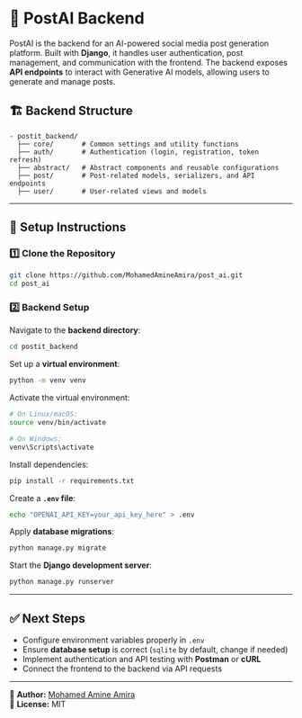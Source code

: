 # 🚀 PostAI Backend

PostAI is the backend for an AI-powered social media post generation platform. Built with **Django**, it handles user authentication, post management, and communication with the frontend. The backend exposes **API endpoints** to interact with Generative AI models, allowing users to generate and manage posts.

## 🏗 Backend Structure

```plaintext
- postit_backend/
  ├── core/       # Common settings and utility functions
  ├── auth/       # Authentication (login, registration, token refresh)
  ├── abstract/   # Abstract components and reusable configurations
  ├── post/       # Post-related models, serializers, and API endpoints
  ├── user/       # User-related views and models
```

---

## 🔧 Setup Instructions

### 1️⃣ Clone the Repository

```bash
git clone https://github.com/MohamedAmineAmira/post_ai.git
cd post_ai
```

### 2️⃣ Backend Setup

Navigate to the **backend directory**:

```bash
cd postit_backend
```

Set up a **virtual environment**:

```bash
python -m venv venv
```

Activate the virtual environment:

```bash
# On Linux/macOS:
source venv/bin/activate

# On Windows:
venv\Scripts\activate
```

Install dependencies:

```bash
pip install -r requirements.txt
```

Create a **`.env` file**:

```bash
echo "OPENAI_API_KEY=your_api_key_here" > .env
```

Apply **database migrations**:

```bash
python manage.py migrate
```

Start the **Django development server**:

```bash
python manage.py runserver
```

---

## ✅ Next Steps

- Configure environment variables properly in `.env`
- Ensure **database setup** is correct (`sqlite` by default, change if needed)
- Implement authentication and API testing with **Postman** or **cURL**
- Connect the frontend to the backend via API requests

---

📌 **Author:** [Mohamed Amine Amira](https://github.com/MohamedAmineAmira)  
📌 **License:** MIT

